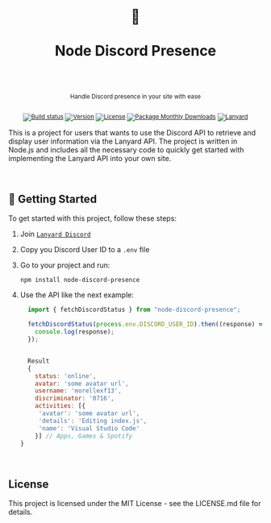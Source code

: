 <div align="center">
  <h1>
    <br/>
    🦀
    <br />
    <br />
    Node Discord Presence
    <br />
    <br />
  </h1>
  <sup>
    <br />
   Handle Discord presence in your site with ease</em>
    <br />
    <br />

[![Build status](https://img.shields.io/github/actions/workflow/status/morellexf13/node-discord-presence/build.yml?branch=main&label=%20&logo=github&logoColor=white&style=for-the-badge)](https://github.com/morellexf13/node-discord-presence/actions/workflows/build.yml)
[![Version](https://img.shields.io/github/v/tag/morellexf13/node-discord-presence?label=%20&style=for-the-badge)](https://github.com/morellexf13/node-discord-presence/releases)
[![License](https://img.shields.io/badge/-MIT-f56565.svg?longCache=true&style=for-the-badge)](https://github.com/morellexf13/node-discord-presence/blob/main/LICENSE)
[![Package Monthly Downloads](https://img.shields.io/npm/dm/node-discord-presence?label=%20&style=for-the-badge)](https://www.npmjs.com/package/node-discord-presence)
[![Lanyard](https://img.shields.io/badge/-Lanyard%20Docs-blue.svg?style=for-the-badge)](https://github.com/Phineas/lanyard)

  </sup>
</div>

This is a project for users that wants to use the Discord API to retrieve and display user information via the Lanyard API. The project is written in Node.js and includes all the necessary code to quickly get started with implementing the Lanyard API into your own site.

<br>

## 🌊 Getting Started

To get started with this project, follow these steps:

1. Join [`Lanyard Discord`](https://discord.gg/UrXF2cfJ7F)

2. Copy you Discord User ID to a `.env` file

3. Go to your project and run:

   ```
   npm install node-discord-presence
   ```

4. Use the API like the next example:

   ```js
     import { fetchDiscordStatus } from "node-discord-presence";

     fetchDiscordStatus(process.env.DISCORD_USER_ID).then((response) => {
       console.log(response);
     });


     Result
     {
       status: 'online',
       avatar: 'some avatar url',
       username: 'morellexf13',
       discriminator: '0716',
       activities: [{
        'avatar': 'some avatar url',
        'details': 'Editing index.js',
        'name': 'Visual Studio Code'
       }] // Apps, Games & Spotify
   }

   ```
<br/>

## License

This project is licensed under the MIT License - see the LICENSE.md file for details.
